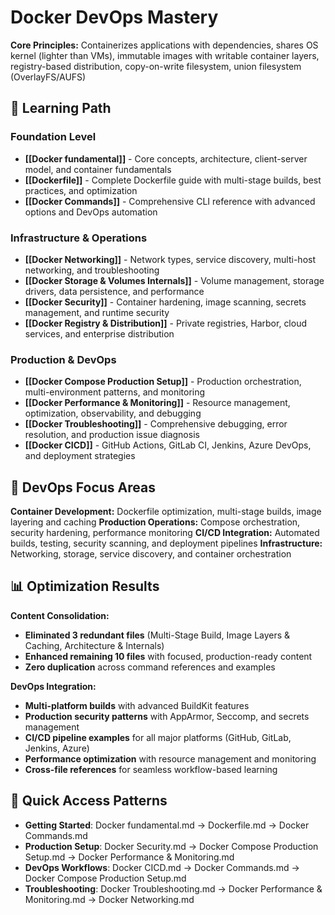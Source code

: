 # Docker DevOps Mastery

**Core Principles:** Containerizes applications with dependencies, shares OS kernel (lighter than VMs), immutable images with writable container layers, registry-based distribution, copy-on-write filesystem, union filesystem (OverlayFS/AUFS)

## 🎯 Learning Path

### **Foundation Level**
- **[[Docker fundamental]]** - Core concepts, architecture, client-server model, and container fundamentals
- **[[Dockerfile]]** - Complete Dockerfile guide with multi-stage builds, best practices, and optimization
- **[[Docker Commands]]** - Comprehensive CLI reference with advanced options and DevOps automation

### **Infrastructure & Operations**
- **[[Docker Networking]]** - Network types, service discovery, multi-host networking, and troubleshooting
- **[[Docker Storage & Volumes Internals]]** - Volume management, storage drivers, data persistence, and performance
- **[[Docker Security]]** - Container hardening, image scanning, secrets management, and runtime security
- **[[Docker Registry & Distribution]]** - Private registries, Harbor, cloud services, and enterprise distribution

### **Production & DevOps**
- **[[Docker Compose Production Setup]]** - Production orchestration, multi-environment patterns, and monitoring
- **[[Docker Performance & Monitoring]]** - Resource management, optimization, observability, and debugging
- **[[Docker Troubleshooting]]** - Comprehensive debugging, error resolution, and production issue diagnosis
- **[[Docker CICD]]** - GitHub Actions, GitLab CI, Jenkins, Azure DevOps, and deployment strategies

## 🚀 DevOps Focus Areas

**Container Development:** Dockerfile optimization, multi-stage builds, image layering and caching
**Production Operations:** Compose orchestration, security hardening, performance monitoring
**CI/CD Integration:** Automated builds, testing, security scanning, and deployment pipelines
**Infrastructure:** Networking, storage, service discovery, and container orchestration

## 📊 Optimization Results

**Content Consolidation:**
- **Eliminated 3 redundant files** (Multi-Stage Build, Image Layers & Caching, Architecture & Internals)
- **Enhanced remaining 10 files** with focused, production-ready content
- **Zero duplication** across command references and examples

**DevOps Integration:**
- **Multi-platform builds** with advanced BuildKit features
- **Production security patterns** with AppArmor, Seccomp, and secrets management
- **CI/CD pipeline examples** for all major platforms (GitHub, GitLab, Jenkins, Azure)
- **Performance optimization** with resource management and monitoring
- **Cross-file references** for seamless workflow-based learning

## 🔗 Quick Access Patterns

- **Getting Started**: Docker fundamental.md → Dockerfile.md → Docker Commands.md
- **Production Setup**: Docker Security.md → Docker Compose Production Setup.md → Docker Performance & Monitoring.md
- **DevOps Workflows**: Docker CICD.md → Docker Commands.md → Docker Compose Production Setup.md
- **Troubleshooting**: Docker Troubleshooting.md → Docker Performance & Monitoring.md → Docker Networking.md